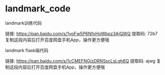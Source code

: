 # landmark_code
landmark训练代码

链接: https://pan.baidu.com/s/1yoFw5P6NfxHoWbpz3AjQWQ 提取码: 72b7 复制这段内容后打开百度网盘手机App，操作更方便哦

landmark flask端代码

链接: https://pan.baidu.com/s/1cCMEFNGjzDRNSscLsLgh6Q 提取码: ajwg 复制这段内容后打开百度网盘手机App，操作更方便哦

